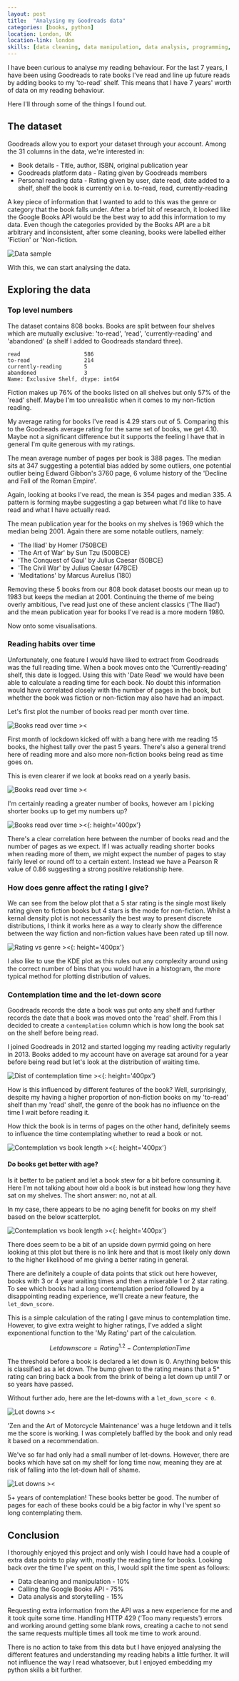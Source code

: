 ```yaml
---
layout: post
title:  "Analysing my Goodreads data"
categories: [books, python]
location: London, UK
location-link: london
skills: [data cleaning, data manipulation, data analysis, programming, api, data viz]
---
```


I have been curious to analyse my reading behaviour. For the last 7 years, I have been using Goodreads to rate books I've read and line up future reads by adding books to my 'to-read' shelf. This means that I have 7 years' worth of data on my reading behaviour.

Here I'll through some of the things I found out.

<!--description-->

## The dataset

Goodreads allow you to export your dataset through your account. Among the 31 columns in the data, we're interested in:

- Book details - Title, author, ISBN, original publication year
- Goodreads platform data - Rating given by Goodreads members
- Personal reading data - Rating given by user, date read, date added to a shelf, shelf the book is currently on i.e. to-read, read, currently-reading

A key piece of information that I wanted to add to this was the genre or category that the book falls under. After a brief bit of research, it looked like the Google Books API would be the best way to add this information to my data. Even though the categories provided by the Books API are a bit arbitrary and inconsistent, after some cleaning, books were labelled either 'Fiction' or 'Non-fiction.

![Data sample]({{site.baseurl}}\assets\img\goodreads\goodreads_data_sample.jpg)

<!-- TODO: Google Books API -->

With this, we can start analysing the data.

## Exploring the data

### Top level numbers

The dataset contains 808 books. Books are split between four shelves which are mutually exclusive: 'to-read', 'read', 'currently-reading' and 'abandoned' (a shelf I added to Goodreads standard three).

    read                    586
    to-read                 214
    currently-reading       5
    abandoned               3
    Name: Exclusive Shelf, dtype: int64

Fiction makes up 76% of the books listed on all shelves but only 57% of the 'read' shelf. Maybe I'm too unrealistic when it comes to my non-fiction reading.

My average rating for books I've read is 4.29 stars out of 5. Comparing this to the Goodreads average rating for the same set of books, we get 4.10. Maybe not a significant difference but it supports the feeling I have that in general I'm quite generous with my ratings.

The mean average number of pages per book is 388 pages. The median sits at 347 suggesting a potential bias added by some outliers, one potential outlier being Edward Gibbon's 3760 page, 6 volume history of the 'Decline and Fall of the Roman Empire'.

Again, looking at books I've read, the mean is 354 pages and median 335. A pattern is forming maybe suggesting a gap between what I'd like to have read and what I have actually read.

The mean publication year for the books on my shelves is 1969 which the median being 2001. Again there are some notable outliers, namely:

- 'The Iliad' by Homer (750BCE)
- 'The Art of War' by Sun Tzu (500BCE)
- 'The Conquest of Gaul' by Julius Caesar (50BCE)
- 'The Civil War' by Julius Caesar (47BCE)
- 'Meditations' by Marcus Aurelius (180)

Removing these 5 books from our 808 book dataset boosts our mean up to 1983 but keeps the median at 2001. Continuing the theme of me being overly ambitious, I've read just one of these ancient classics ('The Iliad') and the mean publication year for books I've read is a more modern 1980.

Now onto some visualisations.

### Reading habits over time

Unfortunately, one feature I would have liked to extract from Goodreads was the full reading time. When a book moves onto the 'Currently-reading' shelf, this date is logged. Using this with 'Date Read' we would have been able to calculate a reading time for each book. No doubt this information would have correlated closely with the number of pages in the book, but whether the book was fiction or non-fiction may also have had an impact.

Let's first plot the number of books read per month over time.
<!-- TODO: Books over time with genre stack -->

![Books read over time ><]({{site.baseurl}}\assets\img\goodreads\books_read.png)

First month of lockdown kicked off with a bang here with me reading 15 books, the highest tally over the past 5 years. There's also a general trend here of reading more and also more non-fiction books being read as time goes on.

This is even clearer if we look at books read on a yearly basis.

![Books read over time ><]({{site.baseurl}}\assets\img\goodreads\books_read_year.png)

I'm certainly reading a greater number of books, however am I picking shorter books up to get my numbers up?

![Books read over time ><]({{site.baseurl}}\assets\img\goodreads\books_read_vs_pages.png){: height='400px'}

There's a clear correlation here between the number of books read and the number of pages as we expect. If I was actually reading shorter books when reading more of them, we might expect the number of pages to stay fairly level or round off to a certain extent. Instead we have a Pearson R value of 0.86 suggesting a strong positive relationship here.

### How does genre affect the rating I give?

We can see from the below plot that a 5 star rating is the single most likely rating given to fiction books but 4 stars is the mode for non-fiction. Whilst a kernal density plot is not necessarily the best way to present discrete distributions, I think it works here as a way to clearly show the difference between the way fiction and non-fiction values have been rated up till now.

![Rating vs genre ><]({{site.baseurl}}\assets\img\goodreads\ratings_vs_genre.png){: height='400px'}

I also like to use the KDE plot as this rules out any complexity around using the correct number of bins that you would have in a histogram, the more typical method for plotting distribution of values.

### Contemplation time and the let-down score

Goodreads records the date a book was put onto any shelf and further records the date that a book was moved onto the 'read' shelf. From this I decided to create a `contemplation` column which is how long the book sat on the shelf before being read.

I joined Goodreads in 2012 and started logging my reading activity regularly in 2013. Books added to my account have on average sat around for a year before being read but let's look at the distribution of waiting time.

![Dist of contemplation time ><]({{site.baseurl}}\assets\img\goodreads\kde_contemplation.png){: height='400px'}

How is this influenced by different features of the book? Well, surprisingly, despite my having a higher proportion of non-fiction books on my 'to-read' shelf than my 'read' shelf, the genre of the book has no influence on the time I wait before reading it.

How thick the book is in terms of pages on the other hand, definitely seems to influence the time contemplating whether to read a book or not.

![Contemplation vs book length ><]({{site.baseurl}}\assets\img\goodreads\contemplation_vs_book_length.png){: height='400px'}

#### Do books get better with age?

Is it better to be patient and let a book stew for a bit before consuming it. Here I'm not talking about how old a book is but instead how long they have sat on my shelves. The short answer: no, not at all.

In my case, there appears to be no aging benefit for books on my shelf based on the below scatterplot.

![Contemplation vs book length ><]({{site.baseurl}}\assets\img\goodreads\contemplation_vs_rating.png){: height='400px'}

There does seem to be a bit of an upside down pyrmid going on here looking at this plot but there is no link here and that is most likely only down to the higher likelihood of me giving a better rating in general.

There are definitely a couple of data points that stick out here however, books with 3 or 4 year waiting times and then a miserable 1 or 2 star rating. To see which books had a long contemplation period followed by a disappointing reading experience, we'll create a new feature, the `let_down_score`.

This is a simple calculation of the rating I gave minus to contemplation time. However, to give extra weight to higher ratings, I've added a slight exponentional function to the 'My Rating' part of the calculation.

$$Let down score = Rating^{1.2} - Contemplation Time$$

The threshold before a book is declared a let down is 0. Anything below this is classified as a let down. The bump given to the rating means that a 5* rating can bring back a book from the brink of being a let down up until 7 or so years have passed.

Without further ado, here are the let-downs with a `let_down_score < 0`.

![Let downs ><]({{site.baseurl}}\assets\img\goodreads\let_downs.jpg)

'Zen and the Art of Motorcycle Maintenance' was a huge letdown and it tells me the score is working. I was completely baffled by the book and only read it based on a recommendation.

We've so far had only had a small number of let-downs. However, there are books which have sat on my shelf for long time now, meaning they are at risk of falling into the let-down hall of shame.

![Let downs ><]({{site.baseurl}}\assets\img\goodreads\potential_let_downs.jpg)

5+ years of contemplation! These books better be good. The number of pages for each of these books could be a big factor in why I've spent so long contemplating them.

## Conclusion

I thoroughly enjoyed this project and only wish I could have had a couple of extra data points to play with, mostly the reading time for books. Looking back over the time I've spent on this, I would split the time spent as follows:

- Data cleaning and manipulation - 10%
- Calling the Google Books API - 75%
- Data analysis and storytelling - 15%

Requesting extra information from the API was a new experience for me and it took quite some time. Handling HTTP 429 ('Too many requests') errors and working around getting some blank rows, creating a cache to not send the same requests multiple times all took me time to work around.

There is no action to take from this data but I have enjoyed analysing the different features and understanding my reading habits a little further. It will not influence the way I read whatsoever, but I enjoyed embedding my python skills a bit further.
